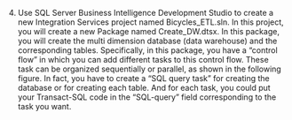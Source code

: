 4.	Use SQL Server Business Intelligence Development Studio to create a new Integration Services project named Bicycles_ETL.sln. In this project, you will create a new Package named Create_DW.dtsx. In this package, you will create the multi dimension database (data warehouse) and the corresponding tables. Specifically, in this package, you have a “control flow” in which you can add different tasks to this control flow. These task can be organized sequentially or parallel, as shown in the following figure. In fact, you have to create a “SQL query task” for creating the database or for creating each table. And for each task, you could put your Transact-SQL code in the “SQL-query” field corresponding to the task you want.
